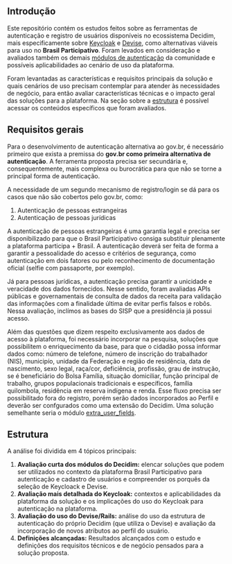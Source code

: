 ## Introdução

Este repositório contém os estudos feitos sobre as ferramentas de autenticação e registro de usuários disponíveis no ecossistema Decidim, mais especificamente sobre [Keycloak](https://www.keycloak.org/) e [Devise](https://github.com/heartcombo/devise), como alternativas viáveis para uso no **Brasil Participativo**. Foram levados em consideração e avaliados também os demais [módulos de autenticação](https://decidim.org/modules/#auth) da comunidade e possíveis aplicabilidades ao cenário de uso da plataforma.

Foram levantadas as características e requisitos principais da solução e quais cenários de uso precisam contemplar para atender às necessidades de negócio, para então avaliar características técnicas e o impacto geral das soluções para a plataforma. Na seção sobre a [estrutura](#estrutura) é possível acessar os conteúdos específicos que foram avaliados.

## Requisitos gerais

Para o desenvolvimento de autenticação alternativa ao gov.br, é necessário primeiro que exista a premissa do **gov.br como primeira alternativa de autenticação**. A ferramenta proposta precisa ser secundária e, consequentemente, mais complexa ou burocrática para que não se torne a principal forma de autenticação.

A necessidade de um segundo mecanismo de registro/login se dá para os casos que não são cobertos pelo gov.br, como:

  1. Autenticação de pessoas estrangeiras
  2. Autenticação de pessoas jurídicas

A autenticação de pessoas estrangeiras é uma garantia legal e precisa ser disponibilizado para que o Brasil Participativo consiga substituir plenamente a plataforma participa + Brasil. A autenticação deverá ser feita de forma a garantir a pessoalidade do acesso e critérios de segurança, como autenticação em dois fatores ou pelo reconhecimento de documentação oficial (selfie com passaporte, por exemplo).


Já para pessoas jurídicas, a autenticação precisa garantir a unicidade e veracidade dos dados fornecidos. Nesse sentido, foram avaliadas APIs públicas e governamentais de consulta de dados da receita para validação das informações com a finalidade última de evitar perfis falsos e robôs. Nessa avaliação, inclímos as bases do SISP que a presidência já possui acesso.

Além das questões que dizem respeito exclusivamente aos dados de acesso à plataforma, foi necessário incorporar na pesquisa, soluções que possibilitem o enriquecimento da base, para que o cidadão possa informar dados como: número de telefone, número de inscrição do trabalhador (NIS), municipío, unidade da Federação e região de residência, data de nascimento, sexo legal, raça/cor, deficiência, profissão, grau de instrução, se é beneficiário do Bolsa Família, situação domiciliar, função principal de trabalho, grupos populacionais tradicionais e específicos, família quilombola, residência em reserva indígena e renda. Esse fluxo precisa ser possibilitado fora do registro, porém serão dados incorporados ao Perfil e deverão ser confgurados como uma extensão do Decidim. Uma solução semelhante seria o módulo [extra_user_fields](https://github.com/PopulateTools/decidim-module-extra_user_fields).

## Estrutura

A análise foi dividida em 4 tópicos principais: 

1. **Avaliação curta dos módulos do Decidim:** elencar soluções que podem ser utilizados no contexto da plataforma Brasil Participativo para autenticação e cadastro de usuários e compreender os porquês da seleção de Keycloack e Devise.
2. **Avaliação mais detalhada do Keycloak:** contextos e aplicabilidades da plataforma da solução e os implicações do uso do Keycloak para autenticação na plataforma.
3. **Avaliação do uso do Devise/Rails:** análise do uso da estrutura de autenticação do próprio Decidim (que utiliza o Devise) e avaliação da incorporação de novos atributos ao perfil do usuário.
4. **Definições alcançadas:** Resultados alcançados com o estudo e definições dos requisitos técnicos e de negócio pensados para a solução proposta.

